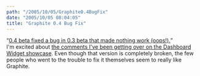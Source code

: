 ```yaml
---
path: "/2005/10/05/Graphite0.4BugFix" 
date: "2005/10/05 08:04:05" 
title: "Graphite 0.4 Bug Fix" 
---
```

<q><a href="http://www.randomchaos.com/software/dashboard/graphite/">0.4 beta fixed a bug in 0.3 beta that made nothing work (oops!).</a></q><br>I'm excited about <a href="http://www.dashboardwidgets.com/showcase/details.php?wid=1249">the comments I've been getting over on the Dashboard Widget showcase</a>. Even though that version is completely broken, the few people who went to the trouble to fix it themselves seem to really like Graphite.